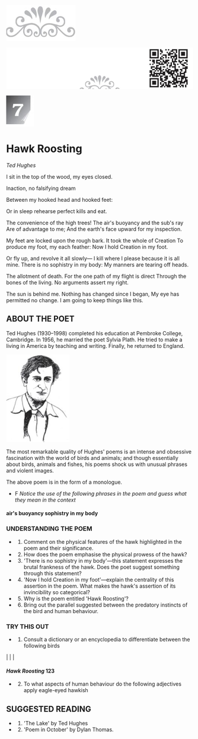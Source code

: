 ![](_page_0_Picture_0.jpeg)

![](_page_0_Picture_1.jpeg)

![](_page_0_Picture_2.jpeg)

# Hawk Roosting

*Ted Hughes*

I sit in the top of the wood, my eyes closed.

Inaction, no falsifying dream

Between my hooked head and hooked feet:

Or in sleep rehearse perfect kills and eat.

The convenience of the high trees! The air's buoyancy and the sub's ray Are of advantage to me; And the earth's face upward for my inspection.

My feet are locked upon the rough bark. It took the whole of Creation To produce my foot, my each feather: Now I hold Creation in my foot.

Or fly up, and revolve it all slowly— I kill where I please because it is all mine. There is no sophistry in my body: My manners are tearing off heads.

The allotment of death. For the one path of my flight is direct Through the bones of the living. No arguments assert my right.

The sun is behind me. Nothing has changed since I began, My eye has permitted no change. I am going to keep things like this.

## ABOUT THE POET

Ted Hughes (1930–1998) completed his education at Pembroke College, Cambridge. In 1956, he married the poet Sylvia Plath. He tried to make a living in America by teaching and writing. Finally, he returned to England.

![](_page_1_Picture_3.jpeg)

The most remarkable quality of Hughes' poems is an intense and obsessive fascination with the world of birds and animals; and though essentially about birds, animals and fishes, his poems shock us with unusual phrases and violent images.

The above poem is in the form of a monologue.

- F *Notice the use of the following phrases in the poem and guess what they mean in the context*
#### air's buoyancy sophistry in my body

### UNDERSTANDING THE POEM

- 1. Comment on the physical features of the hawk highlighted in the poem and their significance.
- 2. How does the poem emphasise the physical prowess of the hawk?
- 3. 'There is no sophistry in my body'—this statement expresses the brutal frankness of the hawk. Does the poet suggest something through this statement?
- 4. 'Now I hold Creation in my foot'—explain the centrality of this assertion in the poem. What makes the hawk's assertion of its invincibility so categorical?
- 5. Why is the poem entitled 'Hawk Roosting'?
- 6. Bring out the parallel suggested between the predatory instincts of the bird and human behaviour.

### TRY THIS OUT

- 1. Consult a dictionary or an encyclopedia to differentiate between the following birds

|
|  |

#### *Hawk Roosting* 123

- 2. To what aspects of human behaviour do the following adjectives apply
eagle-eyed hawkish

## SUGGESTED READING

- 1. 'The Lake' by Ted Hughes
- 2. 'Poem in October' by Dylan Thomas.


